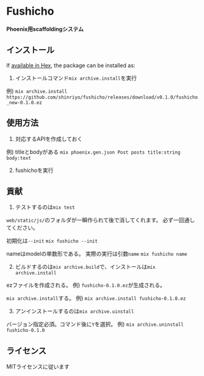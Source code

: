 # Fushicho

**Phoenix用scaffoldingシステム**

## インストール

If [available in Hex](https://hex.pm/docs/publish), the package can be installed as:

  1. インストールコマンド`mix archive.install`を実行

 例) `mix archive.install https://github.com/shinriyo/fushicho/releases/download/v0.1.0/fushicho_new-0.1.0.ez`

## 使用方法

 1. 対応するAPIを作成しておく

 例) titleとbodyがある
 `mix phoenix.gen.json Post posts title:string body:text`

 2. fushichoを実行

## 貢献

  1. テストするのは`mix test`

  `web/static/js/`のフォルダが一瞬作られて後で消してくれます。
  必ず一回通してください。

 初期化は`--init`
  `mix fushicho --init`

 nameはmodelの単数形である。
 実際の実行は引数`name`
  `mix fushicho name`

 2. ビルドするのは`mix archive.build`で、インストールは`mix archive.install`

 ezファイルを作成される。
 例) `fushicho-0.1.0.ez`が生成される。

  `mix archive.install`する。
 例) `mix archive.install fushicho-0.1.0.ez`

 3. アンインストールするのは`mix archive.uinstall`

 バージョン指定必須。コマンド後に`Y`を選択。
 例) `mix archive.uninstall fushicho-0.1.0`

## ライセンス

 MITライセンスに従います
